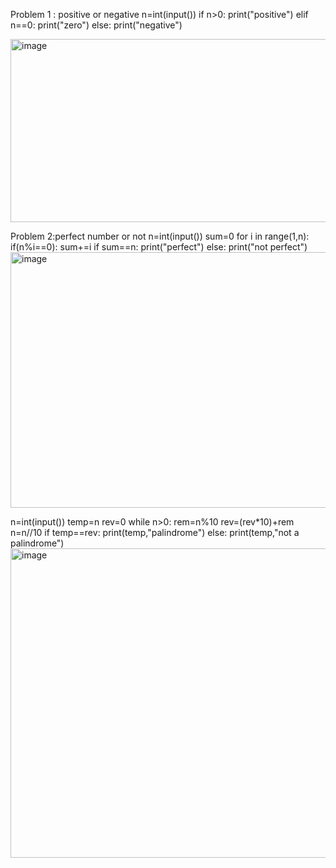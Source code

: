 Problem 1 : positive or negative
n=int(input())
if n>0:
    print("positive")
elif n==0:
    print("zero")
else:
    print("negative")

<img width="1262" height="293" alt="image" src="https://github.com/user-attachments/assets/78eebbbd-2a3b-4c9c-945c-a9a7ce73ae45" />


Problem 2:perfect number or not
n=int(input())
sum=0
for i in range(1,n):
    if(n%i==0):
        sum+=i
if sum==n:
    print("perfect")
else:
    print("not perfect")
    <img width="1266" height="409" alt="image" src="https://github.com/user-attachments/assets/9af0e6d2-3fd8-41f8-9aed-1b83c3aafebf" />

  n=int(input())
temp=n
rev=0
while n>0:
    rem=n%10
    rev=(rev*10)+rem
    n=n//10
if temp==rev:
    print(temp,"palindrome")
else:
    print(temp,"not a palindrome")
    <img width="1239" height="495" alt="image" src="https://github.com/user-attachments/assets/802ad146-aab9-42ca-9b71-619a65f80953" />

    
    
    
    
    

